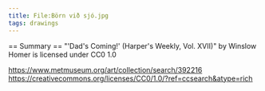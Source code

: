 ```yaml
---
title: File:Börn við sjó.jpg
tags: drawings
---
```


== Summary ==
"'Dad's Coming!' (Harper's Weekly, Vol. XVII)" by Winslow Homer is licensed under CC0 1.0

https://www.metmuseum.org/art/collection/search/392216
https://creativecommons.org/licenses/CC0/1.0/?ref=ccsearch&atype=rich
